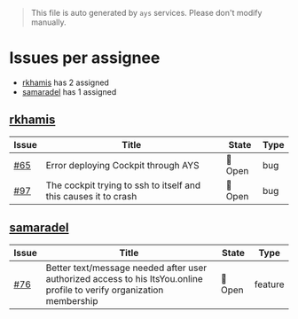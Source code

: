 > This file is auto generated by `ays` services. Please don't modify manually.

# Issues per assignee
- [rkhamis](#rkhamis) has 2 assigned
- [samaradel](#samaradel) has 1 assigned



## [rkhamis](https://github.com/rkhamis)

|Issue|Title|State|Type|
|-----|-----|-----|----|
|[#65](https://github.com/jumpscale/jscockpit/issues/65)|Error deploying Cockpit through AYS|:red_circle: Open|bug|
|[#97](https://github.com/jumpscale/jscockpit/issues/97)|The cockpit trying to ssh to itself and this causes it to crash |:red_circle: Open|bug|


## [samaradel](https://github.com/samaradel)

|Issue|Title|State|Type|
|-----|-----|-----|----|
|[#76](https://github.com/jumpscale/jscockpit/issues/76)|Better text/message needed after user authorized access to his ItsYou.online profile to verify organization membership|:red_circle: Open|feature|

